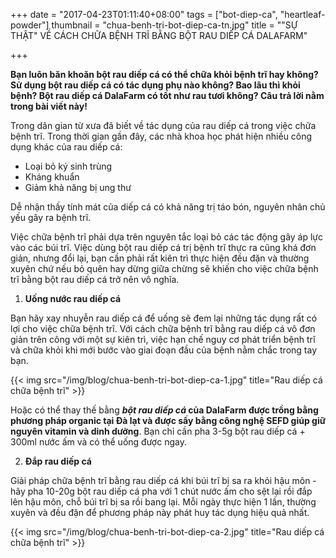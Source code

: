 +++
date = "2017-04-23T01:11:40+08:00"
tags = ["bot-diep-ca", "heartleaf-powder"]
thumbnail = "chua-benh-tri-bot-diep-ca-tn.jpg"
title = "\"SỰ THẬT\" VỀ CÁCH CHỮA BỆNH TRĨ BẰNG BỘT RAU DIẾP CÁ DALAFARM"

+++

**Bạn luôn băn khoăn bột rau diếp cá có thể chữa khỏi bệnh trĩ hay không? Sử dụng bột rau diếp cá có tác dụng phụ nào không? Bao lâu thì khỏi bệnh? 
Bột rau diếp cá DalaFarm có tốt như rau tươi không? Câu trả lời nằm trong bài viết này!**<!--more-->
 
Trong dân gian từ xưa đã biết về tác dụng của rau diếp cá trong việc chữa bệnh trĩ. Trong thời gian gần đây, các nhà khoa học phát hiện nhiều công dụng khác của rau diếp cá:

* Loại bỏ ký sinh trùng
* Kháng khuẩn
* Giảm khả năng bị ung thư
 
Dễ nhận thấy tính mát của diếp cá có khả năng trị táo bón, nguyên nhân chủ yếu gây ra bệnh trĩ. 

Việc chữa bệnh trĩ phải dựa trên nguyên tắc loại bỏ các tác động gây áp lực vào các búi trĩ. 
Việc dùng bột rau diếp cá trị bệnh trĩ thực ra cũng khá đơn giản, nhưng đổi lại, bạn cần phải rất kiên trì thực hiện đều đặn và thường xuyên chứ nếu bỏ quên hay dừng giữa chừng sẽ khiến cho việc chữa bệnh trĩ bằng bột rau diếp cá trở nên vô nghĩa. 

1) **Uống nước rau diếp cá**

Bạn hãy xay nhuyễn rau diếp cá để uống sẽ đem lại những tác dụng rất có lợi cho việc chữa bệnh trĩ. Với cách chữa bệnh trĩ bằng rau diếp cá vô đơn giản trên công với một sự kiên trì, việc hạn chế nguy cơ phát triển bệnh trĩ và chữa khỏi khi mới bước vào giai đoạn đầu của bệnh nằm chắc trong tay bạn.  

{{< img src="/img/blog/chua-benh-tri-bot-diep-ca-1.jpg" title="Rau diếp cá chữa bệnh trĩ" >}}
 
Hoặc có thể thay thế bằng **_bột rau diếp cá_ của DalaFarm được trồng bằng phương pháp organic tại Đà lạt và được sấy bằng công nghệ SEFD giúp giữ nguyên vitamin và dinh dưỡng**. 
Bạn chỉ cần pha 3-5g bột rau diếp cá + 300ml nước ấm và có thể uống được ngay. 
 
2) **Đắp rau diếp cá**
 
Giải pháp chữa bệnh trĩ bằng rau diếp cá khi búi trĩ bị sa ra khỏi hậu môn - hãy pha 10-20g bột rau diếp cá pha với 1 chút nước ấm cho sệt lại rồi đắp lên hậu môn, chỗ búi trĩ bị sa rồi bang lại. Mỗi ngày thực hiện 1 lần, thường xuyên và đều đặn để phương pháp này phát huy tác dụng hiệu quả nhất. 

{{< img src="/img/blog/chua-benh-tri-bot-diep-ca-2.jpg" title="Rau diếp cá chữa bệnh trĩ" >}}
